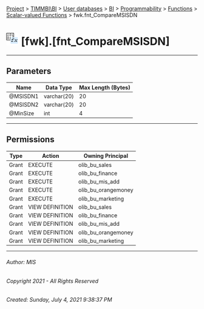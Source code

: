 #### 

[Project](../../../../../../index.md) > [TIMMBI\\BI](../../../../../index.md) > [User databases](../../../../index.md) > [BI](../../../index.md) > [Programmability](../../index.md) > [Functions](../index.md) > [Scalar-valued Functions](Scalar-valued_Functions.md) > fwk.fnt_CompareMSISDN

# ![Scalar-valued Functions](../../../../../../Images/Function_Scalar32.png) [fwk].[fnt_CompareMSISDN]

---

## <a name="#parameters"></a>Parameters

| Name | Data Type | Max Length (Bytes) |
|---|---|---|
| @MSISDN1 | varchar(20) | 20 |
| @MSISDN2 | varchar(20) | 20 |
| @MinSize | int | 4 |


---

## <a name="#permissions"></a>Permissions

| Type | Action | Owning Principal |
|---|---|---|
| Grant | EXECUTE | olib_bu_sales |
| Grant | EXECUTE | olib_bu_finance |
| Grant | EXECUTE | olib_bu_mis_add |
| Grant | EXECUTE | olib_bu_orangemoney |
| Grant | EXECUTE | olib_bu_marketing |
| Grant | VIEW DEFINITION | olib_bu_sales |
| Grant | VIEW DEFINITION | olib_bu_finance |
| Grant | VIEW DEFINITION | olib_bu_mis_add |
| Grant | VIEW DEFINITION | olib_bu_orangemoney |
| Grant | VIEW DEFINITION | olib_bu_marketing |


---

###### Author:  MIS

###### Copyright 2021 - All Rights Reserved

###### Created: Sunday, July 4, 2021 9:38:37 PM

